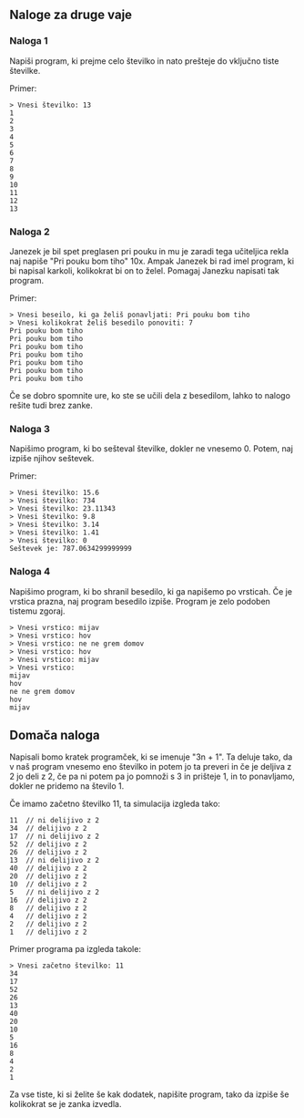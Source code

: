 ## Naloge za druge vaje

### Naloga 1
Napiši program, ki prejme celo številko in nato prešteje do
vključno tiste številke.

Primer:
```
> Vnesi številko: 13
1
2
3
4
5
6
7
8
9
10
11
12
13
```

### Naloga 2
Janezek je bil spet preglasen pri pouku in mu je zaradi tega
učiteljica rekla naj napiše "Pri pouku bom tiho" 10x. Ampak
Janezek bi rad imel program, ki bi napisal karkoli, kolikokrat
bi on to želel. Pomagaj Janezku napisati tak program.

Primer:
```
> Vnesi beseilo, ki ga želiš ponavljati: Pri pouku bom tiho
> Vnesi kolikokrat želiš besedilo ponoviti: 7
Pri pouku bom tiho
Pri pouku bom tiho
Pri pouku bom tiho
Pri pouku bom tiho
Pri pouku bom tiho
Pri pouku bom tiho
Pri pouku bom tiho
```
Če se dobro spomnite ure, ko ste se učili dela z besedilom,
lahko to nalogo rešite tudi brez zanke.

### Naloga 3
Napišimo program, ki bo sešteval številke, dokler ne vnesemo 0.
Potem, naj izpiše njihov seštevek.

Primer:
```
> Vnesi številko: 15.6
> Vnesi številko: 734
> Vnesi številko: 23.11343
> Vnesi številko: 9.8
> Vnesi številko: 3.14
> Vnesi številko: 1.41
> Vnesi številko: 0
Seštevek je: 787.0634299999999
```

### Naloga 4
Napišimo program, ki bo shranil besedilo, ki ga napišemo po
vrsticah. Če je vrstica prazna, naj program besedilo izpiše.
Program je zelo podoben tistemu zgoraj.
```
> Vnesi vrstico: mijav
> Vnesi vrstico: hov
> Vnesi vrstico: ne ne grem domov
> Vnesi vrstico: hov
> Vnesi vrstico: mijav
> Vnesi vrstico: 
mijav
hov
ne ne grem domov
hov
mijav

```

## Domača naloga
Napisali bomo kratek programček, ki se imenuje "3n + 1". 
Ta deluje tako, da v naš program vnesemo eno številko in
potem jo ta preveri in če je deljiva z 2 jo deli z 2, če pa ni
potem pa jo pomnoži s 3 in prišteje 1, in to ponavljamo, dokler
ne pridemo na število 1. 

Če imamo začetno številko 11, ta simulacija izgleda tako:
```
11  // ni delijivo z 2
34  // delijivo z 2
17  // ni delijivo z 2
52  // delijivo z 2
26  // delijivo z 2
13  // ni delijivo z 2
40  // delijivo z 2
20  // delijivo z 2
10  // delijivo z 2
5   // ni delijivo z 2
16  // delijivo z 2
8   // delijivo z 2
4   // delijivo z 2
2   // delijivo z 2
1   // delijivo z 2
```

Primer programa pa izgleda takole:
```
> Vnesi začetno številko: 11
34
17
52
26
13
40
20
10
5
16
8
4
2
1
```
Za vse tiste, ki si želite še kak dodatek, napišite program,
tako da izpiše še kolikokrat se je zanka izvedla. 